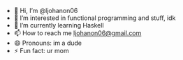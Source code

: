 - 👋 Hi, I’m @ljohanon06
- 👀 I’m interested in functional programming and stuff, idk
- 🌱 I’m currently learning Haskell
- 📫 How to reach me ljohanon06@gmail.com
- 😄 Pronouns: im a dude
- ⚡ Fun fact: ur mom

<!---
ljohanon06/ljohanon06 is a ✨ special ✨ repository because its `README.md` (this file) appears on your GitHub profile.
You can click the Preview link to take a look at your changes.
--->
